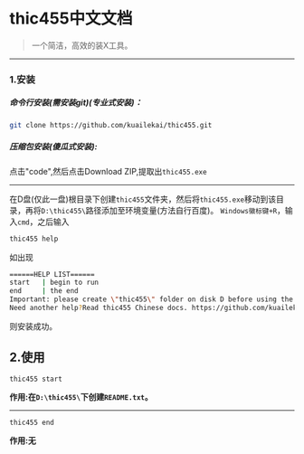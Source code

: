 # thic455中文文档
> 一个简洁，高效的装X工具。
---
### 1.安装
##### 命令行安装(需安装git)(专业式安装)：
```bash
git clone https://github.com/kuailekai/thic455.git
``` 
##### 压缩包安装(傻瓜式安装):
点击"code",然后点击Download ZIP,提取出`thic455.exe`

---
在D盘(仅此一盘)根目录下创建`thic455`文件夹，然后将`thic455.exe`移动到该目录，再将`D:\thic455\`路径添加至环境变量(方法自行百度)。
`Windows徽标键+R`，输入`cmd`，之后输入
```bash
thic455 help
```
如出现
```bash
======HELP LIST======
start   | begin to run
end     | the end
Important: please create \"thic455\" folder on disk D before using the \"start\" command
Need another help?Read thic455 Chinese docs. https://github.com/kuailekai/  注:此处为bug,懒得修复了
```
则安装成功。

## 2.使用
```
thic455 start
```
**作用:在`D:\thic455\`下创建`README.txt`。**

---
```
thic455 end
```
**作用:无**
